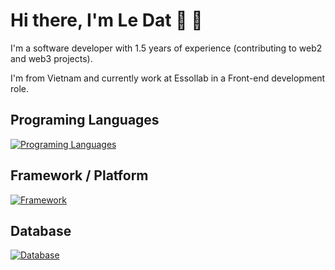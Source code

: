 # Hi there, I'm Le Dat 👋 🏀


I'm a software developer with 1.5 years of experience (contributing to web2 and web3 projects).

I'm from Vietnam and currently work at Essollab in a Front-end development role.

## Programing Languages
[![Programing Languages](https://skillicons.dev/icons?i=js,ts,solidity)](https://skillicons.dev)

## Framework / Platform
[![Framework](https://skillicons.dev/icons?i=react,redux,tailwind,sass,bootstrap,nodejs,express)](https://skillicons.dev)

## Database
[![Database](https://skillicons.dev/icons?i=mongodb,postgres)](https://skillicons.dev)

